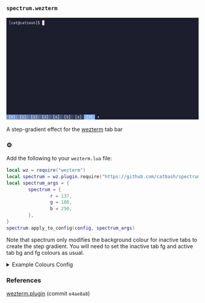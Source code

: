 ### `spectrum.wezterm`

![demo.gif](https://github.com/catbash/spectrum.wezterm/blob/main/img/demo.gif?raw=true)

A step-gradient effect for the [wezterm](https://github.com/wez/wezterm) tab bar

### ⚙️

Add the following to your `wezterm.lua` file:
``` lua
local wz = require("wezterm")
local spectrum = wz.plugin.require("https://github.com/catbash/spectrum.wezterm")
local spectrum_args = {
        spectrum = {
                r = 137,
                g = 180,
                b = 250,
        },
}
spectrum.apply_to_config(config, spectrum_args)
```

Note that spectrum only modifies the background colour for inactive tabs to create the step gradient. You will need to set the inactive tab fg and active tab bg and fg colours as usual. 

<details>
<summary>Example Colours Config</summary>


``` lua
local wz = require("wezterm")
local config = wz.config_builder()
local hex_white = '#ffffff'
config.colors = {
	tab_bar = {
		background = "transparent",
		active_tab = {
			bg_color = "rgb(137,180,250)",
			fg_color = hex_white,
		},
		inactive_tab = {
			bg_color = "transparent",
			fg_color = hex_white,
		},
		inactive_tab_hover = {
			bg_color = "transparent",
			fg_color = hex_white,
		},
		new_tab = {
			bg_color = "transparent",
			fg_color = hex_white,
		},
		new_tab_hover = {
			bg_color = "transparent",
			fg_color = hex_white,
		},
	},
}
```
</details>

### References

[wezterm.plugin](https://github.com/wez/wezterm/commit/e4ae8a844d8feaa43e1de34c5cc8b4f07ce525dd) (commit `e4ae8a8`)
